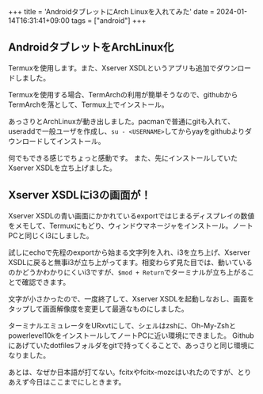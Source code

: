 +++
title = 'AndroidタブレットにArch Linuxを入れてみた'
date = 2024-01-14T16:31:41+09:00
tags = ["android"]
+++

## AndroidタブレットをArchLinux化
Termuxを使用します。また、Xserver XSDLというアプリも追加でダウンロードしました。

Termuxを使用する場合、TermArchの利用が簡単そうなので、githubからTermArchを落として、Termux上でインストール。

あっさりとArchLinuxが動き出しました。pacmanで普通にgitも入れて、useraddで一般ユーザを作成し、`su - <USERNAME>`してからyayをgithubよりダウンロードしてインストール。

何でもできる感じでちょっと感動です。
また、先にインストールしていたXserver XSDLを立ち上げました。

## Xserver XSDLにi3の画面が！
Xserver XSDLの青い画面にかかれているexportではじまるディスプレイの数値をメモして、Termuxにもどり、ウィンドウマネージャをインストール。ノートPCと同じくi3にしました。

試しにechoで先程のexportから始まる文字列を入れ、i3を立ち上げ、Xserver XSDLに戻ると無事i3が立ち上がってます。相変わらず見た目では、動いているのかどうかわかりにくいi3ですが、`$mod + Return`でターミナルが立ち上がることで確認できます。

文字が小さかったので、一度終了して、Xserver XSDLを起動しなおし、画面をタップして画面解像度を変更して最適なものにしました。

ターミナルエミュレータをURxvtにして、シェルはzshに、Oh-My-Zshとpowerlevel10kをインストールしてノートPCに近い環境にできました。
Githubにあげていたdotfilesフォルダをgitで持ってくることで、あっさりと同じ環境になりました。

あとは、なぜか日本語が打てない。fcitxやfcitx-mozcはいれたのですが、とりあえず今日はここまでにしときます。


